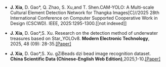 - <strong>J. Xia</strong>, D. Gao*, Q. Zhao, S. Xu,and T. Shen.CAM-YOLO: A Multi-scale Cultural Element Detection Network for Thangka Images[C]//2025 28th International Conference on Computer Supported Cooperative Work in Design (CSCWD). IEEE, 2025:1295-1300.[[not indexed]]

- <strong>J. Xia</strong>, D. Gao*,S. Xu. Research on the detection method of underwater treasures based on Star_YOLOv8. <strong>Modern Electronic Technology</strong>, 2025, 48 (09): 28-35.[[Paper]](https://doi.org/10.16652/j.issn.1004-373x.2025.09.005) 

- <strong>J. Xia</strong>, D. Gao*,S. Xu. gZiBeads dzi bead image recognition dataset. <strong>China Scientific Data (Chinese-English Web Edition)</strong>,2025,1-10.[[Paper]](https://kns.cnki.net/kcms/detail/11.6035.N.20250429.1636.002.html)
